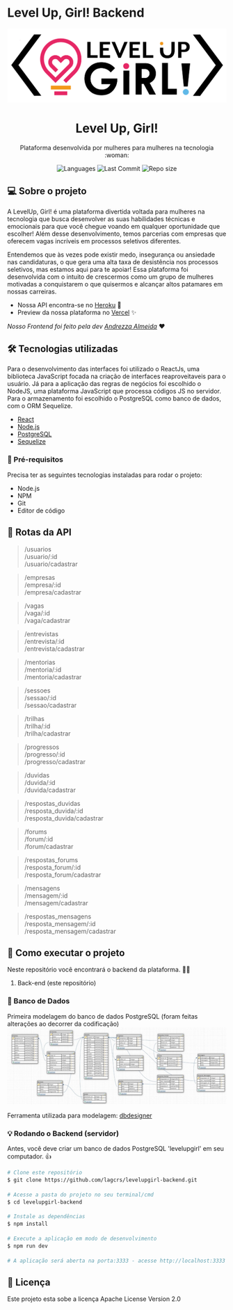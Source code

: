 # Level Up, Girl! Backend
<p align="center">
  <img src="https://github.com/lagcrs/levelupgirl-backend/blob/master/logo.png" width="550" title="Level Up, Girl!" alt="Logo Level Up, Girl! contendo o simbolo lâmpada com um coração">
</p>
<h1 align="center"> 
	Level Up, Girl! 
</h1>
<p align="center">Plataforma desenvolvida por mulheres para mulheres na tecnologia :woman:</p>

<p align="center"> 
  <img src="https://img.shields.io/github/languages/count/lagcrs/levelupgirl-backend" alt="Languages">
  <img src="https://img.shields.io/github/last-commit/lagcrs/levelupgirl-backend" alt="Last Commit">
  <img src="https://img.shields.io/github/repo-size/lagcrs/levelupgirl-backend" alt="Repo size">
</p>

## 💻 Sobre o projeto
A LevelUp, Girl! é uma plataforma divertida voltada para mulheres na tecnologia que busca desenvolver as suas habilidades técnicas e emocionais para que você chegue voando em qualquer oportunidade que escolher! Além desse desenvolvimento, temos parcerias com empresas que oferecem vagas incríveis em processos seletivos diferentes.

Entendemos que às vezes pode existir medo, insegurança ou ansiedade nas candidaturas, o que gera uma alta taxa de desistência nos processos seletivos, mas estamos aqui para te apoiar! Essa plataforma foi desenvolvida com o intuito de crescermos como um grupo de mulheres motivadas a conquistarem o que quisermos e alcançar altos patamares em nossas carreiras.

- Nossa API encontra-se no [Heroku](https://levelupgirl-backend.herokuapp.com/) :purple_heart:
- Preview da nossa plataforma no [Vercel](https://levelupgirl.vercel.app/) :sparkles: <br/>

*Nosso Frontend foi feito pela dev [Andrezza Almeida](https://github.com/dezzasalmeida)* :heart:

## 🛠 Tecnologias utilizadas

Para o desenvolvimento das interfaces foi utilizado o ReactJs, uma biblioteca JavaScript focada na criação de interfaces reaproveitaveis para o usuário. Já para a aplicação das regras de negócios foi escolhido o NodeJS, uma plataforma JavaScript que processa códigos JS no servidor. Para o armazenamento foi escolhido o PostgreSQL como banco de dados, com o ORM Sequelize.

- [React](https://pt-br.reactjs.org/)
- [Node.js](https://nodejs.org/en/)
- [PostgreSQL](https://www.postgresql.org/)
- [Sequelize](https://sequelize.org/)

### :paperclip: Pré-requisitos
Precisa ter as seguintes tecnologias instaladas para rodar o projeto:
- Node.js
- NPM
- Git
- Editor de código

## :wrench: Rotas da API
> /usuarios <br/>
> /usuario/:id <br/>
> /usuario/cadastrar <br/>

> /empresas <br/>
> /empresa/:id <br/>
> /empresa/cadastrar <br/>

> /vagas <br/>
> /vaga/:id <br/>
> /vaga/cadastrar <br/>

> /entrevistas <br/>
> /entrevista/:id <br/>
> /entrevista/cadastrar <br/>

> /mentorias <br/>
> /mentoria/:id <br/>
> /mentoria/cadastrar <br/>

> /sessoes <br/>
> /sessao/:id <br/>
> /sessao/cadastrar <br/>

> /trilhas <br/>
> /trilha/:id <br/>
> /trilha/cadastrar <br/>

> /progressos <br/>
> /progresso/:id <br/>
> /progresso/cadastrar <br/>

> /duvidas <br/>
> /duvida/:id <br/>
> /duvida/cadastrar <br/>

> /respostas_duvidas <br/>
> /resposta_duvida/:id <br/>
> /resposta_duvida/cadastrar <br/>

> /forums <br/>
> /forum/:id <br/>
> /forum/cadastrar <br/>

> /respostas_forums <br/>
> /resposta_forum/:id <br/>
> /resposta_forum/cadastrar <br/>

> /mensagens <br/>
> /mensagem/:id <br/>
> /mensagem/cadastrar <br/>

> /respostas_mensagens <br/>
> /resposta_mensagem/:id <br/>
> /resposta_mensagem/cadastrar <br/>


## 🚀 Como executar o projeto

Neste repositório você encontrará o backend da plataforma. :ok_woman:
1. Back-end (este repositório)

###  🎲 Banco de Dados
Primeira modelagem do banco de dados PostgreSQL (foram feitas alterações ao decorrer da codificação)
![Banco de Dados](https://github.com/lagcrs/levelupgirl-backend/blob/master/bando_de_dados.png)

Ferramenta utilizada para modelagem: [dbdesigner](https://app.dbdesigner.net/)

### :bulb: Rodando o Backend (servidor)

Antes, você deve criar um banco de dados PostgreSQL 'levelupgirl' em seu computador. :thumbsup:

```bash
# Clone este repositório
$ git clone https://github.com/lagcrs/levelupgirl-backend.git

# Acesse a pasta do projeto no seu terminal/cmd
$ cd levelupgirl-backend

# Instale as dependências
$ npm install

# Execute a aplicação em modo de desenvolvimento
$ npm run dev

# A aplicação será aberta na porta:3333 - acesse http://localhost:3333
```

## 📝 Licença

Este projeto esta sobe a licença Apache License Version 2.0
